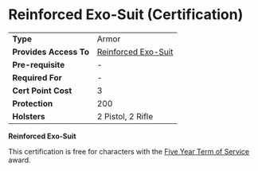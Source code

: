 # Reinforced Exo-Suit (Certification)

|                        |                                                        |
| ---------------------- | ------------------------------------------------------ |
| **Type**               | Armor                                                  |
| **Provides Access To** | [Reinforced Exo-Suit](../armor/Reinforced_Exo-Suit.md) |
| **Pre-requisite**      | \-                                                     |
| **Required For**       | \-                                                     |
| **Cert Point Cost**    | 3                                                      |
| **Protection**         | 200                                                    |
| **Holsters**           | 2 Pistol, 2 Rifle                                      |

**Reinforced Exo-Suit**

This certification is free for characters with the
[Five Year Term of Service](../merits/Term_of_Service.md) award.
